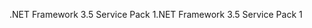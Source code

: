 <span data-ttu-id="3caf4-101">.NET Framework 3.5 Service Pack 1</span><span class="sxs-lookup"><span data-stu-id="3caf4-101">.NET Framework 3.5 Service Pack 1</span></span>